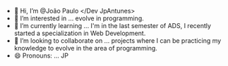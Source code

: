 - 👋 Hi, I’m @João Paulo </Dev JpAntunes>
- 👀 I’m interested in ... evolve in programming.
- 🌱 I’m currently learning ... I'm in the last semester of ADS, 
I recently started a specialization in Web Development.
- 💞️ I’m looking to collaborate on ... projects where I can be practicing my knowledge to evolve in the area of programming.
- 😄 Pronouns: ... JP 


<!---
JpAntunes89/JpAntunes89 is a ✨ special ✨ repository because its `README.md` (this file) appears on your GitHub profile.
You can click the Preview link to take a look at your changes.
--->
